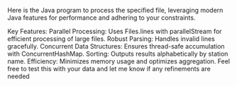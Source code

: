 Here is the Java program to process the specified file, leveraging modern Java features for performance and adhering to your constraints.

Key Features:
Parallel Processing: Uses Files.lines with parallelStream for efficient processing of large files.
Robust Parsing: Handles invalid lines gracefully.
Concurrent Data Structures: Ensures thread-safe accumulation with ConcurrentHashMap.
Sorting: Outputs results alphabetically by station name.
Efficiency: Minimizes memory usage and optimizes aggregation.
Feel free to test this with your data and let me know if any refinements are needed